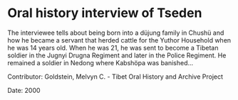 # Oral history interview of Tseden  
The interviewee tells about being born into a düjung family in Chushü and how he became a servant that herded cattle for the Yuthor Household when he was 14 years old. When he was 21, he was sent to become a Tibetan soldier in the Jugnyi Drugna Regiment and later in the Police Regiment. He remained a soldier in Nedong where Kabshöpa was banished... 

Contributor: Goldstein, Melvyn C. - Tibet Oral History and Archive Project  

Date:
2000  

